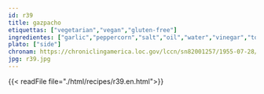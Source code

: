```yaml
---
id: r39
title: gazpacho
etiquettas: ["vegetarian","vegan","gluten-free"]
ingredientes: ["garlic","peppercorn","salt","oil","water","vinegar","tomato","onion","pickles","pepper"]
plato: ["side"]
chronam: https://chroniclingamerica.loc.gov/lccn/sn82001257/1955-07-28/ed-1/seq-5/
jpg: r39.jpg
---
```


{{< readFile file="./html/recipes/r39.en.html">}}
